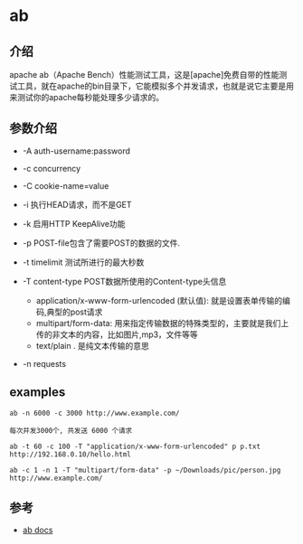 # ab

## 介绍


apache ab（Apache Bench）性能测试工具，这是[apache]免费自带的性能测试工具，就在apache的bin目录下，它能模拟多个并发请求，也就是说它主要是用来测试你的apache每秒能处理多少请求的。

## 参数介绍

* -A auth-username:password
* -c concurrency
* -C cookie-name=value
* -i 执行HEAD请求，而不是GET
* -k 启用HTTP KeepAlive功能
* -p POST-file包含了需要POST的数据的文件.
* -t timelimit 测试所进行的最大秒数
* -T content-type POST数据所使用的Content-type头信息

  * application/x-www-form-urlencoded (默认值): 就是设置表单传输的编码,典型的post请求　
  * multipart/form-data: 用来指定传输数据的特殊类型的，主要就是我们上传的非文本的内容，比如图片,mp3，文件等等
  * text/plain . 是纯文本传输的意思

* -n requests

## examples

```
ab -n 6000 -c 3000 http://www.example.com/

每次并发3000个, 共发送 6000 个请求
```

```
ab -t 60 -c 100 -T "application/x-www-form-urlencoded" p p.txt http://192.168.0.10/hello.html
```

```
ab -c 1 -n 1 -T "multipart/form-data" -p ~/Downloads/pic/person.jpg http://www.example.com/
```



## 参考

* [ab docs](https://httpd.apache.org/docs/2.4/programs/ab.html)





​	  